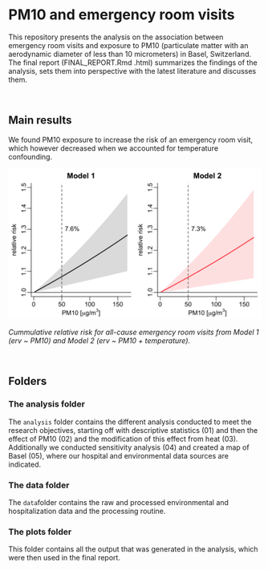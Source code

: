 # PM10 and emergency room visits


This repository presents the analysis on the association between emergency room visits and exposure to PM10 (particulate matter with an aerodynamic diameter of less than 10 micrometers) in Basel, Switzerland. The final report (FINAL_REPORT.Rmd .html) summarizes the findings of the analysis, sets them into perspective with the latest literature and discusses them. 

<br> 

## Main results

We found PM10 exposure to increase the risk of an emergency room visit, which however decreased when we accounted for temperature confounding.

<p align="center">
  <img src="plots/model1_model2_all.png" alt="Figure 1" width="600"/>
</p>

*Cummulative relative risk for all-cause emergency room visits from Model 1 (erv ~ PM10) and Model 2 (erv ~ PM10 + temperature).*


<br>

## Folders

### The analysis folder

The `analysis` folder contains the different analysis conducted to meet the research objectives, starting off with descriptive statistics (01) and then the effect of PM10 (02) and the modification of this effect from heat (03). Additionally we conducted sensitivity analysis (04) and created a map of Basel (05), where our hospital and environmental data sources are indicated. 

### The data folder

The `data`folder contains the raw and processed environmental and hospitalization data and the processing routine. 


### The plots folder

This folder contains all the output that was generated in the analysis, which were then used in the final report. 

